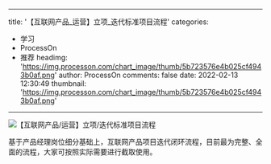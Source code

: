 
---
title: '【互联网产品_运营】立项_迭代标准项目流程'
categories: 
 - 学习
 - ProcessOn
 - 推荐
headimg: 'https://img.processon.com/chart_image/thumb/5b723576e4b025cf4943b0af.png'
author: ProcessOn
comments: false
date: 2022-02-13 12:30:49
thumbnail: 'https://img.processon.com/chart_image/thumb/5b723576e4b025cf4943b0af.png'
---

<div>   
<img class="thumb" alt="【互联网产品/运营】立项/迭代标准项目流程" src="https://img.processon.com/chart_image/thumb/5b723576e4b025cf4943b0af.png" referrerpolicy="no-referrer">
<p>基于产品经理岗位细分基础上，互联网产品项目迭代闭环流程，目前最为完整、全面的流程，大家可按照实际需要进行截取使用。</p>  
</div>
            